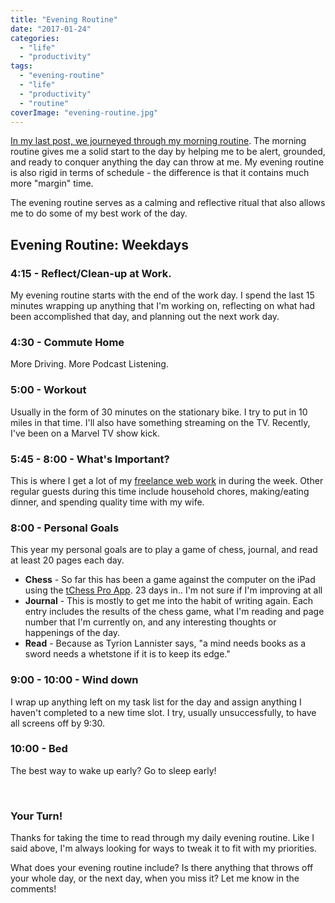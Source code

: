 ```yaml
---
title: "Evening Routine"
date: "2017-01-24"
categories: 
  - "life"
  - "productivity"
tags: 
  - "evening-routine"
  - "life"
  - "productivity"
  - "routine"
coverImage: "evening-routine.jpg"
---
```


[In my last post, we journeyed through my morning routine](http://jonkohlmeiertest.local/life/morning-routine/). The morning routine gives me a solid start to the day by helping me to be alert, grounded, and ready to conquer anything the day can throw at me. My evening routine is also rigid in terms of schedule - the difference is that it contains much more "margin" time.

The evening routine serves as a calming and reflective ritual that also allows me to do some of my best work of the day.

## Evening Routine: Weekdays

### 4:15 - Reflect/Clean-up at Work.

My evening routine starts with the end of the work day. I spend the last 15 minutes wrapping up anything that I'm working on, reflecting on what had been accomplished that day, and planning out the next work day.

### 4:30 - Commute Home

More Driving. More Podcast Listening.

### 5:00 - Workout

Usually in the form of 30 minutes on the stationary bike. I try to put in 10 miles in that time. I'll also have something streaming on the TV. Recently, I've been on a Marvel TV show kick.

### 5:45 - 8:00 - What's Important?

This is where I get a lot of my [freelance web work](http://jonkohlmeiertest.local/services/) in during the week. Other regular guests during this time include household chores, making/eating dinner, and spending quality time with my wife.

### 8:00 - Personal Goals

This year my personal goals are to play a game of chess, journal, and read at least 20 pages each day.

- **Chess** - So far this has been a game against the computer on the iPad using the [tChess Pro App](http://www.tchessgame.com/pro.php). 23 days in.. I'm not sure if I'm improving at all
- **Journal** - This is mostly to get me into the habit of writing again. Each entry includes the results of the chess game, what I'm reading and page number that I'm currently on, and any interesting thoughts or happenings of the day.
- **Read** - Because as Tyrion Lannister says, "a mind needs books as a sword needs a whetstone if it is to keep its edge."

### 9:00 - 10:00 - Wind down

I wrap up anything left on my task list for the day and assign anything I haven't completed to a new time slot. I try, usually unsuccessfully, to have all screens off by 9:30.

### 10:00 - Bed

The best way to wake up early? Go to sleep early!

 

### Your Turn!

Thanks for taking the time to read through my daily evening routine. Like I said above, I'm always looking for ways to tweak it to fit with my priorities.

What does your evening routine include? Is there anything that throws off your whole day, or the next day, when you miss it? Let me know in the comments!
